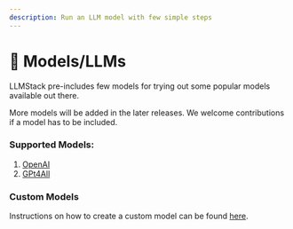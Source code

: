 ```yaml
---
description: Run an LLM model with few simple steps
---
```


# 🦄 Models/LLMs

LLMStack pre-includes few models for trying out some popular models available out there.

More models will be added in the later releases. We welcome contributions if a model has to be included.

### Supported Models:

1. [OpenAI](openai.md)
2. [GPt4All](gpt4all.md)

### Custom Models

Instructions on how to create a custom model can be found [here](custom-model.md).

